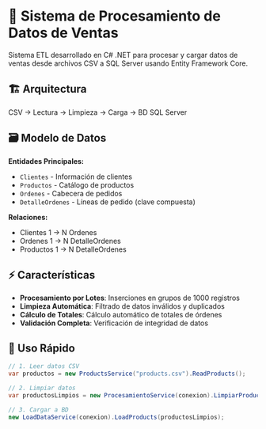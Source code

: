 # 🛒 Sistema de Procesamiento de Datos de Ventas

Sistema ETL desarrollado en C# .NET para procesar y cargar datos de ventas desde archivos CSV a SQL Server usando Entity Framework Core.

## 🏗️ Arquitectura
CSV → Lectura → Limpieza → Carga → BD SQL Server

## 🗃️ Modelo de Datos

**Entidades Principales:**
- `Clientes` - Información de clientes
- `Productos` - Catálogo de productos  
- `Ordenes` - Cabecera de pedidos
- `DetalleOrdenes` - Líneas de pedido (clave compuesta)

**Relaciones:**
- Clientes 1 → N Ordenes
- Ordenes 1 → N DetalleOrdenes
- Productos 1 → N DetalleOrdenes

## ⚡ Características

- **Procesamiento por Lotes**: Inserciones en grupos de 1000 registros
- **Limpieza Automática**: Filtrado de datos inválidos y duplicados
- **Cálculo de Totales**: Cálculo automático de totales de órdenes
- **Validación Completa**: Verificación de integridad de datos

## 🚀 Uso Rápido

```csharp
// 1. Leer datos CSV
var productos = new ProductsService("products.csv").ReadProducts();

// 2. Limpiar datos
var productosLimpios = new ProcesamientoService(conexion).LimpiarProductos(productos);

// 3. Cargar a BD
new LoadDataService(conexion).LoadProducts(productosLimpios);
